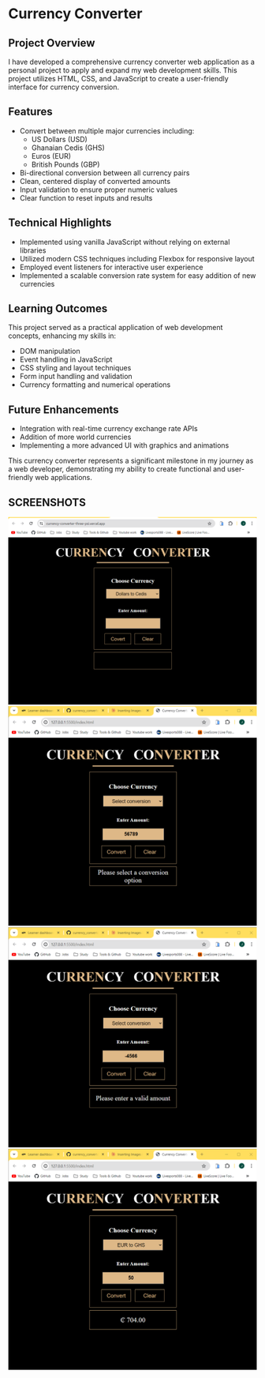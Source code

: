 # Currency Converter

## Project Overview
I have developed a comprehensive currency converter web application as a personal project to apply and expand my web development skills. This project utilizes HTML, CSS, and JavaScript to create a user-friendly interface for currency conversion.

## Features
- Convert between multiple major currencies including:
  - US Dollars (USD)
  - Ghanaian Cedis (GHS)
  - Euros (EUR)
  - British Pounds (GBP)
- Bi-directional conversion between all currency pairs
- Clean, centered display of converted amounts
- Input validation to ensure proper numeric values
- Clear function to reset inputs and results

## Technical Highlights
- Implemented using vanilla JavaScript without relying on external libraries
- Utilized modern CSS techniques including Flexbox for responsive layout
- Employed event listeners for interactive user experience
- Implemented a scalable conversion rate system for easy addition of new currencies

## Learning Outcomes
This project served as a practical application of web development concepts, enhancing my skills in:
- DOM manipulation
- Event handling in JavaScript
- CSS styling and layout techniques
- Form input handling and validation
- Currency formatting and numerical operations

## Future Enhancements
- Integration with real-time currency exchange rate APIs
- Addition of more world currencies
- Implementing a more advanced UI with graphics and animations

This currency converter represents a significant milestone in my journey as a web developer, demonstrating my ability to create functional and user-friendly web applications.

## SCREENSHOTS

![App's Interface](screenshots/ImageOne.png)
![Failure to select a conversion option](screenshots/ImageTwo.png)
![Entering a number which is eaither a negative number or zero](screenshots/ImageThree.png)
![Selecting a conversion option "EUR to GHS" and typing a positive number](screenshots/ImageFour.png)
